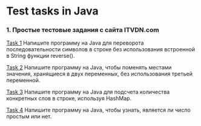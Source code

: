 # Test tasks in Java

### 1. Простые тестовые задания с сайта ITVDN.com
[Task 1] 
	Напишите программу на Java для переворота последовательности символов в строке без использования встроенной в String функции reverse().
	
[Task 2]
	Напишите программу на Java, чтобы поменять местами значения, хранящиеся в двух переменных, без использования третьей переменной.

[Task 3]
	Напишите программу на Java для подсчета количества конкретных слов в строке, используя HashMap.

[Task 4]
	Напишите программу на Java, чтобы узнать, является ли число простым или нет.


[Task 1]: https://github.com/AntonAgalakov/Test-tasks-in-Java/tree/master/Tasks_from_site_1/Task1/src/ru/ag
[Task 2]: https://github.com/AntonAgalakov/Test-tasks-in-Java/tree/master/Tasks_from_site_1/Task2/src/ru/ag
[Task 3]: https://github.com/AntonAgalakov/Test-tasks-in-Java/tree/master/Tasks_from_site_1/Task3/src/ru/ag
[Task 4]: https://github.com/AntonAgalakov/Test-tasks-in-Java/tree/master/Tasks_from_site_1/Task4/src/ru/ag
